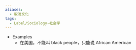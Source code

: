 ```yaml
---
aliases:
  - 取消文化
tags:
  - Label/Sociology-社会学
---
```


- Examples
    - 在美国，不能叫 black people，只能说 African American
